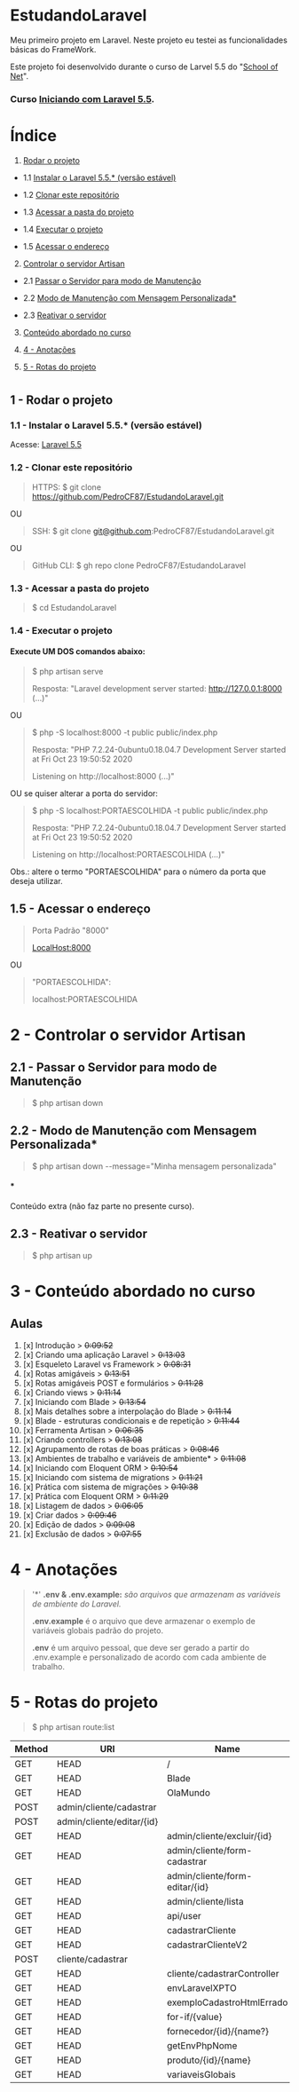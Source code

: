 # EstudandoLaravel
Meu primeiro projeto em Laravel. Neste projeto eu testei as funcionalidades básicas do FrameWork.

Este projeto foi desenvolvido durante o curso de Larvel 5.5 do "[School of Net](https://www.schoolofnet.com)".

### Curso [Iniciando com Laravel 5.5](https://www.schoolofnet.com/curso/php/laravel/iniciando-com-laravel-55/).


# Índice
1. [Rodar o projeto](rodar-o-projeto)

* 1.1 [Instalar o Laravel 5.5.* (versão estável)](#11---instalar-o-laravel-55-vers%C3%A3o-est%C3%A1vel)

* 1.2 [Clonar este repositório](#12---clonar-este-repositório)

* 1.3 [Acessar a pasta do projeto](#13---acessar-a-pasta-do-projeto)

* 1.4 [Executar o projeto](#14---executar-o-projeto)

* 1.5 [Acessar o endereço](#15---acessar-o-endereço)

2. [Controlar o servidor Artisan](#2---controlar-o-servidor-artisan)

* 2.1 [Passar o Servidor para modo de Manutenção](#21---passar-o-servidor-para-modo-de-manutenção)

* 2.2 [Modo de Manutenção com Mensagem Personalizada*](22---modo-de-manutenção-com-mensagem-personalizada*)

* 2.3 [Reativar o servidor](23---reativar-o-servidor)

3. [Conteúdo abordado no curso](3---conteúdo-abordado-no-curso) 

4. [4 - Anotações](4---anotações)

5. [5 - Rotas do projeto](5---rotas-do-projeto)
#  
 
 
## 1 - Rodar o projeto
 
### 1.1 - Instalar o Laravel 5.5.* (versão estável)
 
Acesse: [Laravel 5.5](https://laravel.com/docs/5.5)
 
### 1.2 - Clonar este repositório
 
> HTTPS: $ git clone https://github.com/PedroCF87/EstudandoLaravel.git
 
OU
 
> SSH: $ git clone git@github.com:PedroCF87/EstudandoLaravel.git
 
OU
 
> GitHub CLI: $ gh repo clone PedroCF87/EstudandoLaravel
 
### 1.3 - Acessar a pasta do projeto
 
> $ cd EstudandoLaravel
 
### 1.4 - Executar o projeto
#### Execute UM DOS comandos abaixo:
 
> $ php artisan serve
> 
> Resposta: "Laravel development server started: <http://127.0.0.1:8000> (...)"
 
OU
 
> $ php -S localhost:8000 -t public public/index.php
> 
> Resposta: "PHP 7.2.24-0ubuntu0.18.04.7 Development Server started at Fri Oct 23 19:50:52 2020
> 
> Listening on http://localhost:8000 (...)"
 
 
OU se quiser alterar a porta do servidor:
 
 
> $ php -S localhost:PORTAESCOLHIDA -t public public/index.php
> 
> Resposta: "PHP 7.2.24-0ubuntu0.18.04.7 Development Server started at Fri Oct 23 19:50:52 2020
> 
> Listening on http://localhost:PORTAESCOLHIDA (...)"
 
Obs.: altere o termo "PORTAESCOLHIDA" para o número da porta que deseja utilizar.
 
## 1.5 - Acessar o endereço
 
> Porta Padrão "8000"
> 
> [LocalHost:8000](http://localhost:8000)

OU 

> "PORTAESCOLHIDA":
> 
> localhost:PORTAESCOLHIDA
 
# 2 - Controlar o servidor Artisan
 
## 2.1 - Passar o Servidor para modo de Manutenção
 
> $ php artisan down
 
## 2.2 - Modo de Manutenção com Mensagem Personalizada*

> $ php artisan down --message="Minha mensagem personalizada"
 
#### *
Conteúdo extra (não faz parte no presente curso).
 
## 2.3 - Reativar o servidor

> $ php artisan up
 
 
# 3 - Conteúdo abordado no curso

## Aulas

1. [x] Introdução > ~~0:09:52~~
2. [x] Criando uma aplicação Laravel > ~~0:13:03~~
3. [x] Esqueleto Laravel vs Framework > ~~0:08:31~~
4. [x] Rotas amigáveis > ~~0:13:51~~
5. [x] Rotas amigáveis POST e formulários > ~~0:11:28~~
6. [x] Criando views > ~~0:11:14~~
7. [x] Iniciando com Blade > ~~0:13:54~~
8. [x] Mais detalhes sobre a interpolação do Blade > ~~0:11:14~~
9. [x] Blade - estruturas condicionais e de repetição > ~~0:11:44~~
10. [x] Ferramenta Artisan > ~~0:06:35~~
11. [x] Criando controllers > ~~0:13:08~~
12. [x] Agrupamento de rotas de boas práticas > ~~0:08:46~~
13. [x] Ambientes de trabalho e variáveis de ambiente* > ~~0:11:08~~
14. [x] Iniciando com Eloquent ORM > ~~0:10:54~~
15. [x] Iniciando com sistema de migrations > ~~0:11:21~~
16. [x] Prática com sistema de migrações > ~~0:10:38~~
17. [x] Prática com Eloquent ORM > ~~0:11:29~~
18. [x] Listagem de dados > ~~0:06:05~~
19. [x] Criar dados > ~~0:09:46~~
20. [x] Edição de dados > ~~0:09:08~~
21. [x] Exclusão de dados > ~~0:07:55~~
 
 
# 4 - Anotações

> '*' **.env & .env.example:** *são arquivos que armazenam as variáveis de ambiente do Laravel.*
> 
> **.env.example** é o arquivo que deve armazenar o exemplo de variáveis globais padrão do projeto.
> 
> **.env** é um arquivo pessoal, que deve ser gerado a partir do .env.example e personalizado de acordo com cada ambiente de trabalho.
 
 
# 5 - Rotas do projeto

> $ php artisan route:list


| Method   | URI                         | Name | Action                                          | Middleware   |
|---       |---                          |---   |---                                              |---           |
| GET|HEAD | /                              |      | Closure                                             | web          |
| GET|HEAD | Blade                          |      | Closure                                             | web          |
| GET|HEAD | OlaMundo                       |      | Closure                                             | web          |
| POST     | admin/cliente/cadastrar        |      | App\Http\Controllers\ClientController@cadastrar     | web          |
| POST     | admin/cliente/editar/{id}      |      | App\Http\Controllers\ClientController@editar        | web          |
| GET|HEAD | admin/cliente/excluir/{id}     |      | App\Http\Controllers\ClientController@excluir       | web          |
| GET|HEAD | admin/cliente/form-cadastrar   |      | App\Http\Controllers\ClientController@formCadastrar | web          |
| GET|HEAD | admin/cliente/form-editar/{id} |      | App\Http\Controllers\ClientController@formEditar    | web          |
| GET|HEAD | admin/cliente/lista            |      | App\Http\Controllers\ClientController@listar        | web          |
| GET|HEAD | api/user                       |      | Closure                                             | api,auth:api |
| GET|HEAD | cadastrarCliente               |      | Closure                                             | web          |
| GET|HEAD | cadastrarClienteV2             |      | Closure                                             | web          |
| POST     | cliente/cadastrar              |      | Closure                                             | web          |
| GET|HEAD | cliente/cadastrarController    |      | App\Http\Controllers\ClientController@cadastrar     | web          |
| GET|HEAD | envLaravelXPTO                 |      | Closure                                             | web          |
| GET|HEAD | exemploCadastroHtmlErrado      |      | Closure                                             | web          |
| GET|HEAD | for-if/{value}                 |      | Closure                                             | web          |
| GET|HEAD | fornecedor/{id}/{name?}        |      | Closure                                             | web          |
| GET|HEAD | getEnvPhpNome                  |      | Closure                                             | web          |
| GET|HEAD | produto/{id}/{name}            |      | Closure                                             | web          |
| GET|HEAD | variaveisGlobais               |      | Closure                                             | web          |
